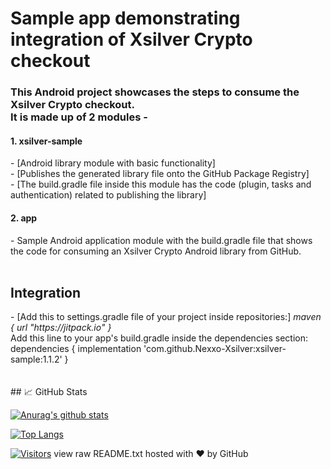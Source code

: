 # Sample app demonstrating integration of Xsilver Crypto checkout 

<h3>This Android project showcases the steps to consume the Xsilver Crypto checkout.<br>It is made up of 2 modules -</h3>

<h4>1. xsilver-sample</h4>
- [Android library module with basic functionality]<br>
- [Publishes the generated library file onto the GitHub Package Registry]<br>
- [The build.gradle file inside this module has the code (plugin, tasks and authentication) related to publishing the library]<br>

<h4>2. app</h4>
- Sample Android application module with the build.gradle file that shows the code for consuming an Xsilver Crypto Android library from GitHub.
<br><br>
<h2>Integration</h2>
- [Add this to settings.gradle file of your project inside repositories:]
<i>maven { url "https://jitpack.io" }</i>
<br>
Add this line to your app's build.gradle inside the dependencies section: <br>
dependencies {
      implementation 'com.github.Nexxo-Xsilver:xsilver-sample:1.1.2'
}
<br>
<br>
<br>
## 📈 GitHub Stats 

[![Anurag's github stats](https://github-readme-stats.vercel.app/api?username=Nexxo-Xsilver)](https://github.com/Nexxo-Xsilver)

[![Top Langs](https://github-readme-stats.vercel.app/api/top-langs/?username=Nexxo-Xsilver&layout=compact)](https://github.com/Nexxo-Xsilver)

[![Visitors](https://visitor-badge.glitch.me/badge?page_id=Nexxo-Xsilver.Nexxo-Xsilver)](https://www.yushi.dev/)
view raw
README.txt hosted with ❤ by GitHub
